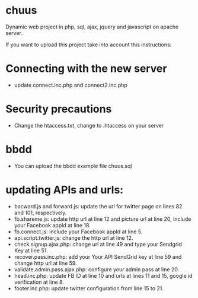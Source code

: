 # chuus

Dynamic web project in php, sql, ajax, jquery and javascript on apache server. 

If you want to upload this project take into account this instructions:

# Connecting with the new server

- update connect.inc.php and connect2.inc.php

# Security precautions

- Change the htaccess.txt, change to .htaccess on your server

# bbdd 
- You can upload the bbdd example file chuus.sql 

# updating APIs and urls:

- bacward.js and forward.js:  update the url for twitter page on lines 82 and 101, respectively.
- fb.shareme.js:              update  http url at line 12 and picture url at line 20, include your Facebook appId at line 18.
- fb.connect.js:              include your Facebook appId at line 5.
- api.script.twitter.js:      change the http url at line 12.
- check.signup.ajax.php:      change url at line 49 and type your Sendgrid Key at line 51.
- recover.pass.inc.php:       add your Your API SendGrid key at line 59 and change http url at line 59.
- validate.admin.pass.ajax.php: configure your admin pass at line 20.
- head.inc.php:               update FB ID at line 10 and urls at lines 11 and 15, google id verification at line 8.
- footer.inc.php:             update twitter configuration from line 15 to 21.
